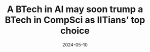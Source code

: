---
title: "A BTech in AI may soon trump a BTech in CompSci as IITians’ top choice"
date: 2024-05-10
draft: false
image: "https://the-ken.com/wp-content/uploads/2024/05/CS_lede-1024x575.jpg"
publisher: "The Ken"
link: "https://the-ken.com/story/ai-is-reshaping-computer-science-education-in-india-from-the-inside-out/?utm_source=web&utm_medium=homepage&utm_campaign=con_1_unit_2"
---